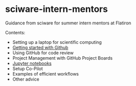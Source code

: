 # sciware-intern-mentors
Guidance from sciware for summer intern mentors at Flatiron

Contents:
- Setting up a laptop for scientific computing
- [Getting started with Github](github_getting_started.md)
- Using GitHub for code review
- Project Management with GitHub Project Boards
- [Jupyter notebooks](jupyter-notebooks.md)
- Setup Co-Pilot
- Examples of efficient workflows
- Other advice
